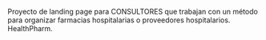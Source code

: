 Proyecto de landing page para CONSULTORES que trabajan con un método para organizar farmacias hospitalarias o proveedores hospitalarios. HealthPharm.